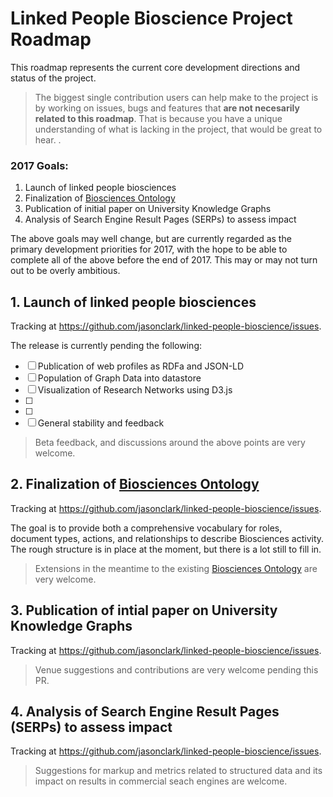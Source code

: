 Linked People Bioscience Project Roadmap
===

This roadmap represents the current core development directions and status of the project.

> The biggest single contribution users can help make to the project is by working on issues, bugs and features that **are not necesarily related to this roadmap**. That is because you have a unique understanding of what is lacking in the project, that would be great to hear. <!---[See CONTRIBUTING.md for more information here](CONTRIBUTING.md)--->.

### 2017 Goals:

1. Launch of linked people biosciences
2. Finalization of [Biosciences Ontology](ontology.rdf)
3. Publication of initial paper on University Knowledge Graphs
4. Analysis of Search Engine Result Pages (SERPs) to assess impact 

The above goals may well change, but are currently regarded as the primary development priorities for 2017, with the hope to be able to complete all of the above before the end of 2017. This may or may not turn out to be overly ambitious.

## 1. Launch of linked people biosciences

Tracking at https://github.com/jasonclark/linked-people-bioscience/issues.

The release is currently pending the following:

- [ ] Publication of web profiles as RDFa and JSON-LD
- [ ] Population of Graph Data into datastore
- [ ] Visualization of Research Networks using D3.js
- [ ] 
- [ ]  
- [ ] General stability and feedback

> Beta feedback, and discussions around the above points are very welcome.

## 2. Finalization of [Biosciences Ontology](ontology.rdf)

Tracking at https://github.com/jasonclark/linked-people-bioscience/issues.

The goal is to provide both a comprehensive vocabulary for roles, document types, actions, and relationships to describe Biosciences activity. The rough structure is in place at the moment, but there is a lot still to fill in.

> Extensions in the meantime to the existing [Biosciences Ontology](ontology.rdf) are very welcome.

## 3. Publication of intial paper on University Knowledge Graphs

Tracking at https://github.com/jasonclark/linked-people-bioscience/issues.

> Venue suggestions and contributions are very welcome pending this PR.

## 4. Analysis of Search Engine Result Pages (SERPs) to assess impact

Tracking at https://github.com/jasonclark/linked-people-bioscience/issues.

> Suggestions for markup and metrics related to structured data and its impact on results in commercial seach engines are welcome.

